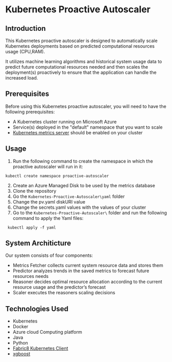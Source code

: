 # Kubernetes Proactive Autoscaler

## Introduction
This Kubernetes proactive autoscaler is designed to automatically scale Kubernetes deployments based on predicted computational resources usage (CPU,RAM). 

It utilizes machine learning algorithms and historical system usage data to predict future computational resources needed and then scales the deployment(s) proactively to ensure that the application can handle the increased load.

## Prerequisites

Before using this Kubernetes proactive autoscaler, you will need to have the following prerequisites:
 * A Kubernetes cluster running on Microsoft Azure
 * Service(s) deployed in the "default" namespace that you want to scale
 * [Kubernetes metrics server](https://github.com/kubernetes-sigs/metrics-server) should be enabled on your cluster

## Usage
1) Run the following command to create the namespace in which the proactive autoscaler will run in it:
  ```
 kubectl create namespace proactive-autoscaler
  ```
2) Create an Azure Managed Disk to be used by the metrics database
3) Clone the repository
4) Go the `Kubernetes-Proactive-Autoscaler\yaml` folder
5) Change the pv.yaml diskURI value
6) Change the secrets.yaml values with the values of your cluster
7) Go to the `Kubernetes-Proactive-Autoscaler\` folder and run the following command to apply the Yaml files:
```
 kubectl apply -f yaml
```
## System Architicture 
Our system consists of four components:

* Metrics Fetcher collects current system resource data and stores them
* Predictor analyzes trends in the saved metrics to forecast future resources needs
* Reasoner decides optimal resource allocation according to the current resource usage and the predictor’s forecast
* Scaler executes the reasoners scaling decisions

## Technologies Used
* Kubernetes
* Docker
* Azure cloud Computing platform
* Java
* Python
* [Fabric8 Kubernetes Client](https://github.com/fabric8io/kubernetes-client)
* [xgboost](https://github.com/dmlc/xgboost)


